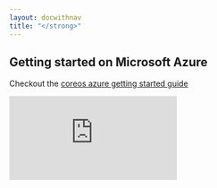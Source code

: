 ```yaml
---
layout: docwithnav
title: "</strong>"
---
```

<!-- BEGIN MUNGE: UNVERSIONED_WARNING -->


<!-- END MUNGE: UNVERSIONED_WARNING -->

Getting started on Microsoft Azure
----------------------------------

Checkout the [coreos azure getting started guide](coreos/azure/README.html)


<!-- BEGIN MUNGE: GENERATED_ANALYTICS -->
[![Analytics](https://kubernetes-site.appspot.com/UA-36037335-10/GitHub/docs/getting-started-guides/azure.md?pixel)]()
<!-- END MUNGE: GENERATED_ANALYTICS -->

